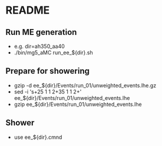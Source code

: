 # README

## Run ME generation
- e.g. dir=ah350_aa40
- ./bin/mg5_aMC run_ee_${dir}.sh 

## Prepare for showering
- gzip -d ee_${dir}/Events/run_01/unweighted_events.lhe.gz
- sed -i 's+25  1    1    2+35  1    1    2+' ee_${dir}/Events/run_01/unweighted_events.lhe
- gzip ee_${dir}/Events/run_01/unweighted_events.lhe

## Shower
- use ee_${dir}.cmnd
